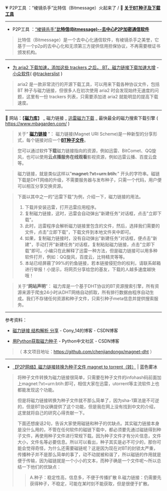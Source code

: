 💗 P2P工具 ：“棱镜杀手”比特信（Bitmessage）火起来了 / 🎦 [**关于BT种子及下载工具**](https://github.com/taoste/Hello-World/blob/master/Tools/P2P%E5%B7%A5%E5%85%B7/BT.md)  

-----------------------------------------------------------

-  P2P工具 ：[“棱镜杀手”**比特信(Bitmessage)--去中心P2P加密通信软件**](https://github.com/taoste/Hello-World/tree/master/Tools/P2P%E5%B7%A5%E5%85%B7/比特信Bitmessage通讯.exe)
> 
> 比特信（Bitmessage）是一个去中心化通信软件，有棱镜杀手之美誉，它基于一个p2p的去中心化和无须第三方提供信用担保协议，不再需要根证书颁发机构。

-----------------------------------------------------------

- [为 aria2 下载加速，添加这些 trackers 之后， BT、磁力链接下载加速大增](https://www.appinn.com/ara2-add-trackers-list-for-speed-up/) - [小众软件](https://www.appinn.com/tag/aria2/)( @[trackerslist](https://github.com/ngosang/trackerslist) )
> 
> aria2 是一款非常流行的开源下载工具，可以用来下载各种协议文件，包括 BT 种子与磁力链接，但很多人在初次使用 aria2 时会发现始终无速度的问题，这里有一份 trackers 列表，只需要添加进 aria2 就能明显的提高下载速度。

-----------------------------------------------------------


🎦 网站：【[**磁力库**](https://www.mbagarden.com/)】 _ 磁力链接 _ [迅雷磁力下载](https://github.com/taoste/Hello-World/tree/master/Tools) _ 最快最全的磁力搜索下载引擎 ( https://www.mbagarden.com/ )

> 关于“ **[磁力链接](https://zh.wikipedia.org/zh-cn/磁力链接)** ”：
> 磁力链接(Magnet URI Scheme)是一种新型的分享形式，每个链接对应一个[**BT种子文件**](https://zh.wikipedia.org/wiki/种子文件)。

> 您可以通过软件**下载**磁力链接指向的资源，例如迅雷、BitComet、QQ旋风，也可以使用**云点播服务在线观看**影视资源，例如迅雷云播、百度云盘等。

> 磁力链接，就是类似这样以"**magnet:?xt=urn:btih:**" 开头的字符串。磁链下载是DHT网络的升级，不需要服务器与发布种子，只需一个代码，用户便可以相互分享交换资源。

>下面以其中之一的“迅雷下载”为例，介绍一下，磁力链接的用法。
> 
> 1. 下载并安装迅雷，打开迅雷应用程序。
> 2. 复制磁力链接，这时，迅雷会自动弹出"新建任务"对话框，点击"立即下载"。
> 3. 此时，迅雷程序会解析磁力链接里包含的文件，然后，选择我们需要的文件，点击"立即下载"，下载文件到本地文件夹中即可。
> 4. 如果，复制磁力链接时，没有自动弹出"新建任务"对话框，便点击"新建"，手动打开"新建任务"对话框，复制粘贴磁力链接，点击"立即下载"即可。小编只在此解释了迅雷一种方法，但是磁力链接可以用多种软件打开，例如：QQ旋风，百度云，比特精灵等等。 
> 5. 本站已经屏蔽了99%的钓鱼链接，若本链接侵犯你的权利，请联系邮箱进行举报！小提示，将网页分享给您的基友，下载的人越多速度越快哦！

> 关于“**网站声明**”：
> 磁力库是一个基于DHT协议的BT资源搜索引擎，所有资源来源于爬虫24小时从DHT网络自动抓取，所有排行数据由程序自动生成。我们不存储任何资源和种子文件，只索引种子meta信息并提供搜索服务。

--------------------------
参考资料：
- [磁力链接 结构解析 分享](https://blog.csdn.net/cony_14/article/details/50888073) - Cony_14的博客 - CSDN博客

- [用Python获取磁力种子](https://blog.csdn.net/BF02jgtRS00XKtCx/article/details/80971919) - Python中文社区 - CSDN博客
> （ 本文项目地址：https://github.com/chenjiandongx/magnet-dht ）

-----------------------------------------------------------

- [【P2P网络】磁力链接转换为种子文件 magnet to torrent（转）](http://www.iiceblue.com/?p=293) | 蓝色雾冰

> 将种子文件转换为磁力链接很简单，只需要在种子文件的infohash码前面加上magnet:?xt=urn:btih:即可，相信大家在迅雷，utorrent等主流软件上也都能发现这个功能。
> 
> 但是将磁力链接转换为种子文件就不那么简单了，因为sha-1算法是不可逆的，但是BT协议确提供了这个功能，但是我在网上没有找到中文的介绍，这里就将自己的研究心得贡献一下。
> 
> 下面还想废话2句，告诉大家使用磁链和种子的优缺点。其实磁力链接本身是没什么用的，不管在任何软件的磁链下载中，都必须要先通过磁链得到种子文件，再使用种子文件进行常规下载。因为种子文件才有分片信息，文件大小，文件名等必要信息。所以可以看出，种子其实是必不可少的，那你可能会觉得奇怪，为什么还需要磁链呢？这是因为现在对BT的封锁太严重，传播种子并不是那么简单的事了，动不动就被和谐了，所以磁链的作用就是便于传输，因为磁链就是一个小小的文本，而种子确是一个文件呢～所以总结一下他们的优缺点：
>>  A.种子：稳定性高，信息多，不便于传播扩散
>>  B.磁力链接：仍需要先获得种子，不稳定，可能在某时刻不能获取，但是很便于扩散。
  

